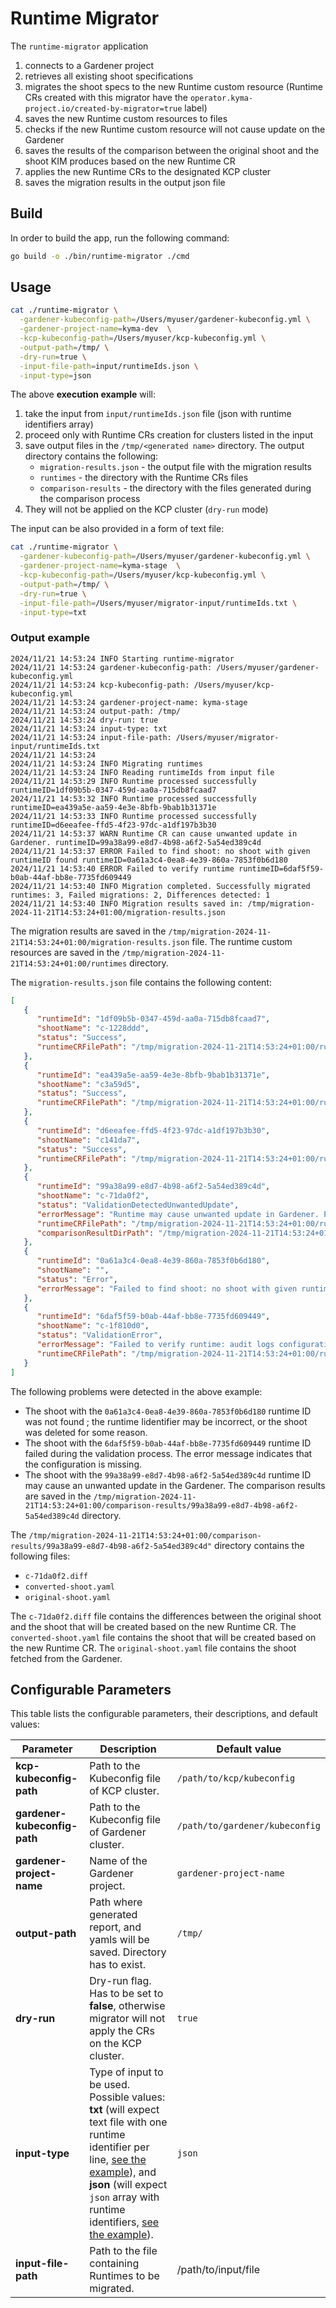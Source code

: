 # Runtime Migrator
The `runtime-migrator` application
1. connects to a Gardener project
2. retrieves all existing shoot specifications
3. migrates the shoot specs to the new Runtime custom resource (Runtime CRs created with this migrator have the `operator.kyma-project.io/created-by-migrator=true` label)
4. saves the new Runtime custom resources to files
5. checks if the new Runtime custom resource will not cause update on the Gardener
6. saves the results of the comparison between the original shoot and the shoot KIM produces based on the new Runtime CR
7. applies the new Runtime CRs to the designated KCP cluster
8. saves the migration results in the output json file

## Build

In order to build the app, run the following command:

```bash
go build -o ./bin/runtime-migrator ./cmd
``` 

## Usage

```bash
cat ./runtime-migrator \
  -gardener-kubeconfig-path=/Users/myuser/gardener-kubeconfig.yml \
  -gardener-project-name=kyma-dev  \
  -kcp-kubeconfig-path=/Users/myuser/kcp-kubeconfig.yml \
  -output-path=/tmp/ \
  -dry-run=true \
  -input-file-path=input/runtimeIds.json \
  -input-type=json
```

The above **execution example** will: 
1. take the input from `input/runtimeIds.json` file (json with runtime identifiers array)
1. proceed only with Runtime CRs creation for clusters listed in the input 
1. save output files in the `/tmp/<generated name>` directory. The output directory contains the following:
    - `migration-results.json` - the output file with the migration results
    - `runtimes` - the directory with the Runtime CRs files
    - `comparison-results` - the directory with the files generated during the comparison process
1. They will not be applied on the KCP cluster (`dry-run` mode)

The input can be also provided in a form of text file:
```bash
cat ./runtime-migrator \
  -gardener-kubeconfig-path=/Users/myuser/gardener-kubeconfig.yml \
  -gardener-project-name=kyma-stage  \
  -kcp-kubeconfig-path=/Users/myuser/kcp-kubeconfig.yml \
  -output-path=/tmp/ \
  -dry-run=true \
  -input-file-path=/Users/myuser/migrator-input/runtimeIds.txt \
  -input-type=txt
```

### Output example

```
2024/11/21 14:53:24 INFO Starting runtime-migrator
2024/11/21 14:53:24 gardener-kubeconfig-path: /Users/myuser/gardener-kubeconfig.yml
2024/11/21 14:53:24 kcp-kubeconfig-path: /Users/myuser/kcp-kubeconfig.yml
2024/11/21 14:53:24 gardener-project-name: kyma-stage
2024/11/21 14:53:24 output-path: /tmp/
2024/11/21 14:53:24 dry-run: true
2024/11/21 14:53:24 input-type: txt
2024/11/21 14:53:24 input-file-path: /Users/myuser/migrator-input/runtimeIds.txt 
2024/11/21 14:53:24
2024/11/21 14:53:24 INFO Migrating runtimes
2024/11/21 14:53:24 INFO Reading runtimeIds from input file
2024/11/21 14:53:29 INFO Runtime processed successfully runtimeID=1df09b5b-0347-459d-aa0a-715db8fcaad7
2024/11/21 14:53:32 INFO Runtime processed successfully runtimeID=ea439a5e-aa59-4e3e-8bfb-9bab1b31371e
2024/11/21 14:53:33 INFO Runtime processed successfully runtimeID=d6eeafee-ffd5-4f23-97dc-a1df197b3b30
2024/11/21 14:53:37 WARN Runtime CR can cause unwanted update in Gardener. runtimeID=99a38a99-e8d7-4b98-a6f2-5a54ed389c4d
2024/11/21 14:53:37 ERROR Failed to find shoot: no shoot with given runtimeID found runtimeID=0a61a3c4-0ea8-4e39-860a-7853f0b6d180
2024/11/21 14:53:40 ERROR Failed to verify runtime runtimeID=6daf5f59-b0ab-44af-bb8e-7735fd609449
2024/11/21 14:53:40 INFO Migration completed. Successfully migrated runtimes: 3, Failed migrations: 2, Differences detected: 1
2024/11/21 14:53:40 INFO Migration results saved in: /tmp/migration-2024-11-21T14:53:24+01:00/migration-results.json
```

The migration results are saved in the `/tmp/migration-2024-11-21T14:53:24+01:00/migration-results.json` file.
The runtime custom resources are saved in the `/tmp/migration-2024-11-21T14:53:24+01:00/runtimes` directory.

The `migration-results.json` file contains the following content:
```json
[
   {
      "runtimeId": "1df09b5b-0347-459d-aa0a-715db8fcaad7",
      "shootName": "c-1228ddd",
      "status": "Success",
      "runtimeCRFilePath": "/tmp/migration-2024-11-21T14:53:24+01:00/runtimes/1df09b5b-0347-459d-aa0a-715db8fcaad7.yaml"
   },
   {
      "runtimeId": "ea439a5e-aa59-4e3e-8bfb-9bab1b31371e",
      "shootName": "c3a59d5",
      "status": "Success",
      "runtimeCRFilePath": "/tmp/migration-2024-11-21T14:53:24+01:00/runtimes/ea439a5e-aa59-4e3e-8bfb-9bab1b31371e.yaml"
   },
   {
      "runtimeId": "d6eeafee-ffd5-4f23-97dc-a1df197b3b30",
      "shootName": "c141da7",
      "status": "Success",
      "runtimeCRFilePath": "/tmp/migration-2024-11-21T14:53:24+01:00/runtimes/d6eeafee-ffd5-4f23-97dc-a1df197b3b30.yaml"
   },
   {
      "runtimeId": "99a38a99-e8d7-4b98-a6f2-5a54ed389c4d",
      "shootName": "c-71da0f2",
      "status": "ValidationDetectedUnwantedUpdate",
      "errorMessage": "Runtime may cause unwanted update in Gardener. Please verify the runtime CR.",
      "runtimeCRFilePath": "/tmp/migration-2024-11-21T14:53:24+01:00/runtimes/99a38a99-e8d7-4b98-a6f2-5a54ed389c4d.yaml",
      "comparisonResultDirPath": "/tmp/migration-2024-11-21T14:53:24+01:00/comparison-results/99a38a99-e8d7-4b98-a6f2-5a54ed389c4d"
   },
   {
      "runtimeId": "0a61a3c4-0ea8-4e39-860a-7853f0b6d180",
      "shootName": "",
      "status": "Error",
      "errorMessage": "Failed to find shoot: no shoot with given runtimeID found"
   },
   {
      "runtimeId": "6daf5f59-b0ab-44af-bb8e-7735fd609449",
      "shootName": "c-1f810d0",
      "status": "ValidationError",
      "errorMessage": "Failed to verify runtime: audit logs configuration not found: missing region: 'australiaeast' for providerType: 'azure'",
      "runtimeCRFilePath": "/tmp/migration-2024-11-21T14:53:24+01:00/runtimes/6daf5f59-b0ab-44af-bb8e-7735fd609449.yaml"
   }
]

```
The following problems were detected in the above example:
- The shoot with the `0a61a3c4-0ea8-4e39-860a-7853f0b6d180` runtime ID was not found ; the runtime Iidentifier may be incorrect, or the shoot was deleted for some reason.
- The shoot with the `6daf5f59-b0ab-44af-bb8e-7735fd609449` runtime ID failed during the validation process. The error message indicates that the configuration is missing.
- The shoot with the `99a38a99-e8d7-4b98-a6f2-5a54ed389c4d` runtime ID may cause an unwanted update in the Gardener. The comparison results are saved in the `/tmp/migration-2024-11-21T14:53:24+01:00/comparison-results/99a38a99-e8d7-4b98-a6f2-5a54ed389c4d` directory.


The `/tmp/migration-2024-11-21T14:53:24+01:00/comparison-results/99a38a99-e8d7-4b98-a6f2-5a54ed389c4d"` directory contains the following files:
- `c-71da0f2.diff`
- `converted-shoot.yaml`
- `original-shoot.yaml` 

The `c-71da0f2.diff` file contains the differences between the original shoot and the shoot that will be created based on the new Runtime CR. The `converted-shoot.yaml` file contains the shoot that will be created based on the new Runtime CR. The `original-shoot.yaml` file contains the shoot fetched from the Gardener.

## Configurable Parameters

This table lists the configurable parameters, their descriptions, and default values:

| Parameter | Description                                                                                                                                                                                                                                                                         | Default value       |
|-----------|-------------------------------------------------------------------------------------------------------------------------------------------------------------------------------------------------------------------------------------------------------------------------------------|---------------------|
| **kcp-kubeconfig-path** | Path to the Kubeconfig file of KCP cluster.                                                                                                                                                                                                                                         | `/path/to/kcp/kubeconfig` |
| **gardener-kubeconfig-path** | Path to the Kubeconfig file of Gardener cluster.                                                                                                                                                                                                                                    | `/path/to/gardener/kubeconfig` |
| **gardener-project-name** | Name of the Gardener project.                                                                                                                                                                                                                                                       | `gardener-project-name` |
| **output-path** | Path where generated report, and yamls will be saved. Directory has to exist.                                                                                                                                                                                                       | `/tmp/`             |
| **dry-run** | Dry-run flag. Has to be set to **false**, otherwise migrator will not apply the CRs on the KCP cluster.                                                                                                                                                                             | `true`              |
| **input-type** | Type of input to be used. Possible values: **txt** (will expect text file with one runtime identifier per line, [see the example](input/runtimeids_sample.txt)), and **json** (will expect `json` array with runtime identifiers, [see the example](input/runtimeids_sample.json)). | `json`              |
| **input-file-path** | Path to the file containing Runtimes to be migrated.                                                                                                                                                                                                                                | /path/to/input/file                    |


